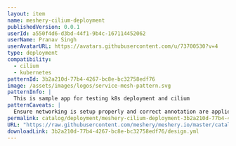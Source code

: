 ```yaml
---
layout: item
name: meshery-cilium-deployment
publishedVersion: 0.0.1
userId: a550f4d6-d3bd-44f1-9b4c-167114452062
userName: Pranav Singh
userAvatarURL: https://avatars.githubusercontent.com/u/73700530?v=4
type: deployment
compatibility:
  - cilium
  - kubernetes
patternId: 3b2a210d-77b4-4267-bc8e-bc32758edf76
image: /assets/images/logos/service-mesh-pattern.svg
patternInfo: |
  This is sample app for testing k8s deployment and cilium
patternCaveats: |
  Ensure networking is setup properly and correct annotation are applied to each resource for custom Intel configuration
permalink: catalog/deployment/meshery-cilium-deployment-3b2a210d-77b4-4267-bc8e-bc32758edf76.html
URL: "https://raw.githubusercontent.com/meshery/meshery.io/master/catalog/3b2a210d-77b4-4267-bc8e-bc32758edf76/0.0.1/design.yml"
downloadLink: 3b2a210d-77b4-4267-bc8e-bc32758edf76/design.yml
---
```


